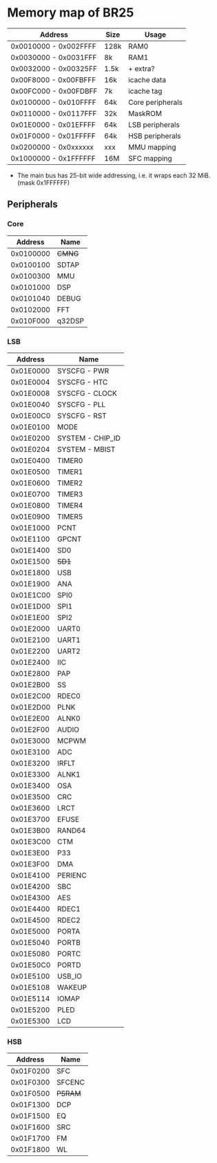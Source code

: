 # Memory map of BR25

| Address               | Size | Usage                 |
|-----------------------|------|-----------------------|
| 0x0010000 - 0x002FFFF | 128k | RAM0                  |
| 0x0030000 - 0x0031FFF | 8k   | RAM1                  |
| 0x0032000 - 0x00325FF | 1.5k | + extra?              |
| 0x00F8000 - 0x00FBFFF | 16k  | icache data           |
| 0x00FC000 - 0x00FDBFF | 7k   | icache tag            |
| 0x0100000 - 0x010FFFF | 64k  | Core peripherals      |
| 0x0110000 - 0x0117FFF | 32k  | MaskROM               |
| 0x01E0000 - 0x01EFFFF | 64k  | LSB peripherals       |
| 0x01F0000 - 0x01FFFFF | 64k  | HSB peripherals       |
| 0x0200000 - 0x0xxxxxx | xxx  | MMU mapping           |
| 0x1000000 - 0x1FFFFFF | 16M  | SFC mapping           |

- The main bus has 25-bit wide addressing, i.e. it wraps each 32 MiB. (mask 0x1FFFFFF)

## Peripherals

### Core

| Address   | Name                  |
|-----------|-----------------------|
| 0x0100000 | <del>CMNG</del>       |
| 0x0100100 | SDTAP                 |
| 0x0100300 | MMU                   |
| 0x0101000 | DSP                   |
| 0x0101040 | DEBUG                 |
| 0x0102000 | FFT                   |
| 0x010F000 | q32DSP                |

### LSB

| Address   | Name                  |
|-----------|-----------------------|
| 0x01E0000 | SYSCFG - PWR          |
| 0x01E0004 | SYSCFG - HTC          |
| 0x01E0008 | SYSCFG - CLOCK        |
| 0x01E0040 | SYSCFG - PLL          |
| 0x01E00C0 | SYSCFG - RST          |
| 0x01E0100 | MODE                  |
| 0x01E0200 | SYSTEM - CHIP_ID      |
| 0x01E0204 | SYSTEM - MBIST        |
| 0x01E0400 | TIMER0                |
| 0x01E0500 | TIMER1                |
| 0x01E0600 | TIMER2                |
| 0x01E0700 | TIMER3                |
| 0x01E0800 | TIMER4                |
| 0x01E0900 | TIMER5                |
| 0x01E1000 | PCNT                  |
| 0x01E1100 | GPCNT                 |
| 0x01E1400 | SD0                   |
| 0x01E1500 | <del>SD1</del>        |
| 0x01E1800 | USB                   |
| 0x01E1900 | ANA                   |
| 0x01E1C00 | SPI0                  |
| 0x01E1D00 | SPI1                  |
| 0x01E1E00 | SPI2                  |
| 0x01E2000 | UART0                 |
| 0x01E2100 | UART1                 |
| 0x01E2200 | UART2                 |
| 0x01E2400 | IIC                   |
| 0x01E2800 | PAP                   |
| 0x01E2B00 | SS                    |
| 0x01E2C00 | RDEC0                 |
| 0x01E2D00 | PLNK                  |
| 0x01E2E00 | ALNK0                 |
| 0x01E2F00 | AUDIO                 |
| 0x01E3000 | MCPWM                 |
| 0x01E3100 | ADC                   |
| 0x01E3200 | IRFLT                 |
| 0x01E3300 | ALNK1                 |
| 0x01E3400 | OSA                   |
| 0x01E3500 | CRC                   |
| 0x01E3600 | LRCT                  |
| 0x01E3700 | EFUSE                 |
| 0x01E3B00 | RAND64                |
| 0x01E3C00 | CTM                   |
| 0x01E3E00 | P33                   |
| 0x01E3F00 | DMA                   |
| 0x01E4100 | PERIENC               |
| 0x01E4200 | SBC                   |
| 0x01E4300 | AES                   |
| 0x01E4400 | RDEC1                 |
| 0x01E4500 | RDEC2                 |
| 0x01E5000 | PORTA                 |
| 0x01E5040 | PORTB                 |
| 0x01E5080 | PORTC                 |
| 0x01E50C0 | PORTD                 |
| 0x01E5100 | USB_IO                |
| 0x01E5108 | WAKEUP                |
| 0x01E5114 | IOMAP                 |
| 0x01E5200 | PLED                  |
| 0x01E5300 | LCD                   |

### HSB

| Address   | Name                  |
|-----------|-----------------------|
| 0x01F0200 | SFC                   |
| 0x01F0300 | SFCENC                |
| 0x01F0500 | <del>PSRAM</del>      |
| 0x01F1300 | DCP                   |
| 0x01F1500 | EQ                    |
| 0x01F1600 | SRC                   |
| 0x01F1700 | FM                    |
| 0x01F1800 | WL                    |

